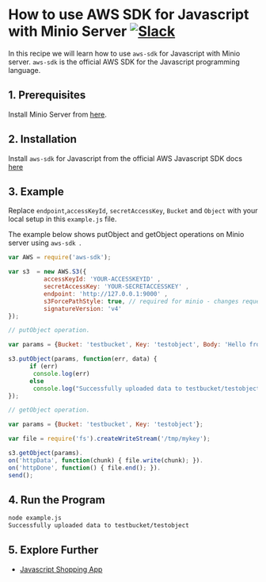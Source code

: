 # How to use AWS SDK for Javascript with Minio Server [![Slack](https://slack.minio.io/slack?type=svg)](https://slack.minio.io)

In this recipe we will learn how to use `aws-sdk` for Javascript with Minio server. `aws-sdk` is the official AWS SDK for the Javascript programming language.

## 1. Prerequisites

Install Minio Server from [here](http://docs.minio.io/docs/minio-quickstart-guide).

## 2. Installation

Install `aws-sdk` for Javascript from the official AWS Javascript SDK docs [here](http://docs.aws.amazon.com/AWSJavaScriptSDK/guide/)

## 3. Example

Replace ``endpoint``,``accessKeyId``, ``secretAccessKey``, ``Bucket`` and ``Object`` with your local setup in this ``example.js`` file.

The example below shows putObject and getObject operations on Minio server using `aws-sdk `.

```javascript
var AWS = require('aws-sdk');

var s3  = new AWS.S3({
          accessKeyId: 'YOUR-ACCESSKEYID' ,
          secretAccessKey: 'YOUR-SECRETACCESSKEY' ,
          endpoint: 'http://127.0.0.1:9000' ,
          s3ForcePathStyle: true, // required for minio - changes requests from <bucket>.host to host/<bucket>
          signatureVersion: 'v4'
});

// putObject operation.

var params = {Bucket: 'testbucket', Key: 'testobject', Body: 'Hello from Minio!!'};

s3.putObject(params, function(err, data) {
      if (err)
       console.log(err)
      else   
       console.log("Successfully uploaded data to testbucket/testobject");
});

// getObject operation.

var params = {Bucket: 'testbucket', Key: 'testobject'};

var file = require('fs').createWriteStream('/tmp/mykey');

s3.getObject(params).
on('httpData', function(chunk) { file.write(chunk); }).
on('httpDone', function() { file.end(); }).
send();
```

## 4. Run the Program

```sh
node example.js
Successfully uploaded data to testbucket/testobject
```
## 5. Explore Further

* [Javascript Shopping App](https://docs.minio.io/docs/javascript-shopping-app)

